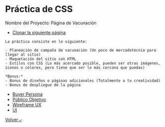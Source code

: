 # Práctica de CSS

Nombre del Proyecto: Página de Vacunación

- [Clonar la siguiente página](./imgs/landingVacunaci%C3%B3n.png)
```
La práctica consiste en lo siguiente:

- Planeación de campaña de vacunación (Un poco de mercadotecnia para llegar al sitio)
- Maquetación del sitio con HTML
- Estilos con CSS (Lo más acercado posible, pueden ser otras imágenes, íconos o colores, pero tiene que ser lo más cercano que puedas)

*Bonus:*
- Bonus de diseños o páginas adicionales (Totalmente a tu creatividad)
- Bonus de despliegue de la página 
```


- [Buyer Persona](./requerimiento/buyer.md)
- [Público Objetivo](./requerimiento/publicoobjetivo.md)
- [Wireframe UX](./requerimiento/wireframe.md)
- [UI](./requerimiento/ui.md)

[Volver &ldca;](/Front/README.md "Regresar a página anterior")